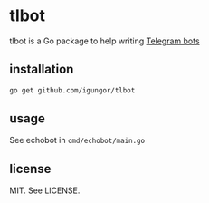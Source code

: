 # tlbot

tlbot is a Go package to help writing [Telegram bots](https://core.telegram.org/bots)

## installation

```sh
go get github.com/igungor/tlbot
```

## usage

See echobot in `cmd/echobot/main.go`

## license

MIT. See LICENSE.
